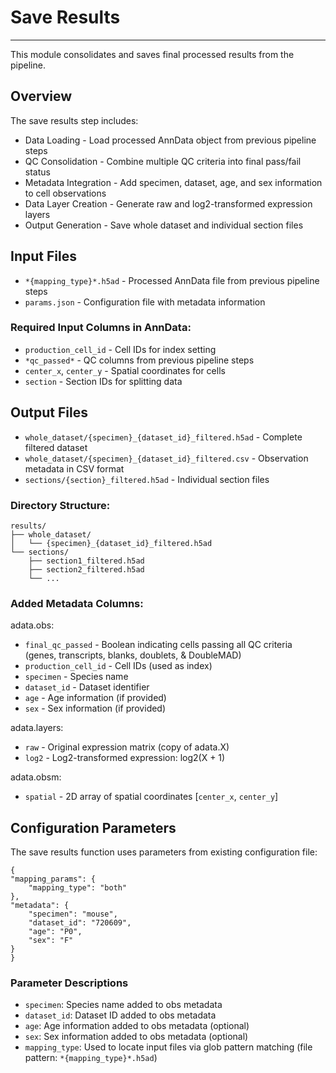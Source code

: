 # Save Results
---
This module consolidates and saves final processed results from the pipeline.

## Overview
The save results step includes:

- Data Loading - Load processed AnnData object from previous pipeline steps
- QC Consolidation - Combine multiple QC criteria into final pass/fail status
- Metadata Integration - Add specimen, dataset, age, and sex information to cell observations
- Data Layer Creation - Generate raw and log2-transformed expression layers
- Output Generation - Save whole dataset and individual section files

## Input Files

- `*{mapping_type}*.h5ad` - Processed AnnData file from previous pipeline steps
- `params.json` - Configuration file with metadata information

### Required Input Columns in AnnData:

- `production_cell_id` - Cell IDs for index setting
- `*qc_passed*` - QC columns from previous pipeline steps
- `center_x`, `center_y` - Spatial coordinates for cells
- `section` - Section IDs for splitting data

## Output Files

- `whole_dataset/{specimen}_{dataset_id}_filtered.h5ad` - Complete filtered dataset
- `whole_dataset/{specimen}_{dataset_id}_filtered.csv` - Observation metadata in CSV format
- `sections/{section}_filtered.h5ad` - Individual section files

### Directory Structure:

    results/
    ├── whole_dataset/
    │   └── {specimen}_{dataset_id}_filtered.h5ad
    └── sections/
        ├── section1_filtered.h5ad
        ├── section2_filtered.h5ad
        └── ...

### Added Metadata Columns:

adata.obs:
- `final_qc_passed` - Boolean indicating cells passing all QC criteria (genes, transcripts, blanks, doublets, & DoubleMAD)
- `production_cell_id` - Cell IDs (used as index)
- `specimen` - Species name
- `dataset_id` - Dataset identifier
- `age` - Age information (if provided)
- `sex` - Sex information (if provided)

adata.layers:
- `raw` - Original expression matrix (copy of adata.X)
- `log2` - Log2-transformed expression: log2(X + 1)

adata.obsm:
- `spatial` - 2D array of spatial coordinates [`center_x`, `center_y`]

## Configuration Parameters
The save results function uses parameters from existing configuration file:

    {
    "mapping_params": {
        "mapping_type": "both"
    }, 
    "metadata": {
        "specimen": "mouse",
        "dataset_id": "720609",
        "age": "P0",
        "sex": "F"
    }
    }
  
### Parameter Descriptions

- `specimen`: Species name added to obs metadata
- `dataset_id`: Dataset ID added to obs metadata
- `age`: Age information added to obs metadata (optional)
- `sex`: Sex information added to obs metadata (optional)
- `mapping_type`: Used to locate input files via glob pattern matching (file pattern: `*{mapping_type}*.h5ad`)
